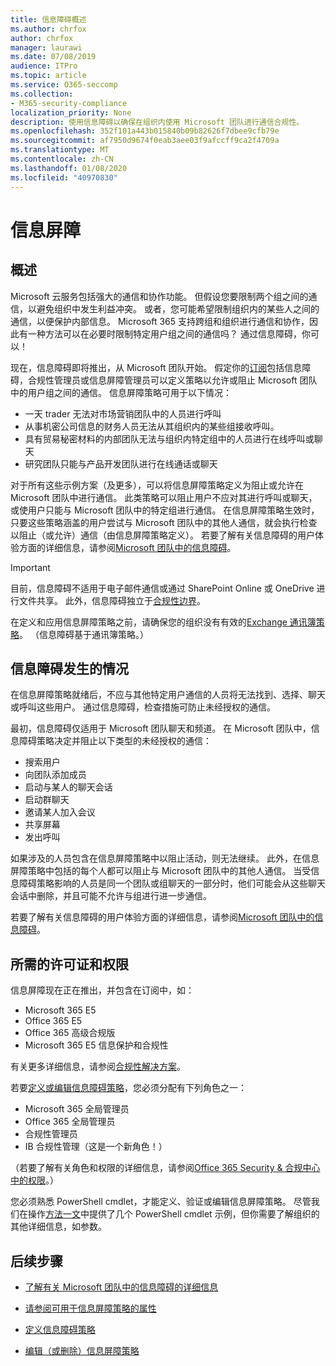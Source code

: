 ```yaml
---
title: 信息障碍概述
ms.author: chrfox
author: chrfox
manager: laurawi
ms.date: 07/08/2019
audience: ITPro
ms.topic: article
ms.service: O365-seccomp
ms.collection:
- M365-security-compliance
localization_priority: None
description: 使用信息障碍以确保在组织内使用 Microsoft 团队进行通信合规性。
ms.openlocfilehash: 352f101a443b015840b09b82626f7dbee9cfb79e
ms.sourcegitcommit: af7950d9674f0eab3aee03f9afccff9ca2f4709a
ms.translationtype: MT
ms.contentlocale: zh-CN
ms.lasthandoff: 01/08/2020
ms.locfileid: "40970830"
---
```

# <a name="information-barriers"></a>信息屏障

## <a name="overview"></a>概述

Microsoft 云服务包括强大的通信和协作功能。 但假设您要限制两个组之间的通信，以避免组织中发生利益冲突。 或者，您可能希望限制组织内的某些人之间的通信，以便保护内部信息。 Microsoft 365 支持跨组和组织进行通信和协作，因此有一种方法可以在必要时限制特定用户组之间的通信吗？ 通过信息障碍，你可以！ 

现在，信息障碍即将推出，从 Microsoft 团队开始。 假定你的[订阅](#required-licenses-and-permissions)包括信息障碍，合规性管理员或信息屏障管理员可以定义策略以允许或阻止 Microsoft 团队中的用户组之间的通信。 信息屏障策略可用于以下情况：

- 一天 trader 无法对市场营销团队中的人员进行呼叫
- 从事机密公司信息的财务人员无法从其组织内的某些组接收呼叫。
- 具有贸易秘密材料的内部团队无法与组织内特定组中的人员进行在线呼叫或聊天
- 研究团队只能与产品开发团队进行在线通话或聊天

对于所有这些示例方案（及更多），可以将信息屏障策略定义为阻止或允许在 Microsoft 团队中进行通信。 此类策略可以阻止用户不应对其进行呼叫或聊天，或使用户只能与 Microsoft 团队中的特定组进行通信。 在信息屏障策略生效时，只要这些策略涵盖的用户尝试与 Microsoft 团队中的其他人通信，就会执行检查以阻止（或允许）通信（由信息屏障策略定义）。 若要了解有关信息障碍的用户体验方面的详细信息，请参阅[Microsoft 团队中的信息障碍](https://docs.microsoft.com/MicrosoftTeams/information-barriers-in-teams)。

> [!IMPORTANT]
> 目前，信息障碍不适用于电子邮件通信或通过 SharePoint Online 或 OneDrive 进行文件共享。 此外，信息障碍独立于[合规性边界](tagging-and-assessment-in-advanced-ediscovery.md)。<p>在定义和应用信息屏障策略之前，请确保您的组织没有有效的[Exchange 通讯簿策略](https://docs.microsoft.com/exchange/address-books/address-book-policies/address-book-policies)。 （信息障碍基于通讯簿策略。） 

## <a name="what-happens-with-information-barriers"></a>信息障碍发生的情况

在信息屏障策略就绪后，不应与其他特定用户通信的人员将无法找到、选择、聊天或呼叫这些用户。 通过信息障碍，检查措施可防止未经授权的通信。

最初，信息障碍仅适用于 Microsoft 团队聊天和频道。 在 Microsoft 团队中，信息障碍策略决定并阻止以下类型的未经授权的通信：
- 搜索用户
- 向团队添加成员
- 启动与某人的聊天会话
- 启动群聊天
- 邀请某人加入会议
- 共享屏幕
- 发出呼叫 

如果涉及的人员包含在信息屏障策略中以阻止活动，则无法继续。 此外，在信息屏障策略中包括的每个人都可以阻止与 Microsoft 团队中的其他人通信。 当受信息障碍策略影响的人员是同一个团队或组聊天的一部分时，他们可能会从这些聊天会话中删除，并且可能不允许与组进行进一步通信。

若要了解有关信息障碍的用户体验方面的详细信息，请参阅[Microsoft 团队中的信息障碍](https://docs.microsoft.com/MicrosoftTeams/information-barriers-in-teams)。

## <a name="required-licenses-and-permissions"></a>所需的许可证和权限

信息屏障现在正在推出，并包含在订阅中，如：

- Microsoft 365 E5
- Office 365 E5
- Office 365 高级合规版
- Microsoft 365 E5 信息保护和合规性

有关更多详细信息，请参阅[合规性解决方案](https://products.office.com/business/security-and-compliance/compliance-solutions)。

若要[定义或编辑信息障碍策略](information-barriers-policies.md)，您必须分配有下列角色之一：

- Microsoft 365 全局管理员
- Office 365 全局管理员
- 合规性管理员
- IB 合规性管理（这是一个新角色！）

（若要了解有关角色和权限的详细信息，请参阅[Office 365 Security & 合规中心中的权限](../security/office-365-security/protect-against-threats.md)。）

您必须熟悉 PowerShell cmdlet，才能定义、验证或编辑信息屏障策略。 尽管我们在操作[方法一文](information-barriers-policies.md)中提供了几个 PowerShell cmdlet 示例，但你需要了解组织的其他详细信息，如参数。

## <a name="next-steps"></a>后续步骤

- [了解有关 Microsoft 团队中的信息障碍的详细信息](https://docs.microsoft.com/MicrosoftTeams/information-barriers-in-teams)

- [请参阅可用于信息屏障策略的属性](information-barriers-attributes.md)

- [定义信息障碍策略](information-barriers-policies.md)

- [编辑（或删除）信息屏障策略](information-barriers-edit-segments-policies.md) 
